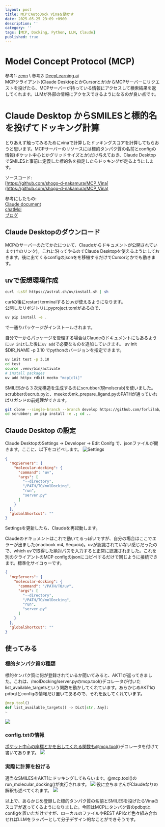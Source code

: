 ```yaml
---
layout: post
title: MCPでAutoDock Vinaを動かす
date: 2025-05-25 23:09 +0900
description: ''
category: ''
tags: [MCP, Docking, Python, LLM, Claude]
published: true
---
```



# Model Concept Protocol (MCP)
参考1: [zenn](https://zenn.dev/cloud_ace/articles/model-context-protocol) \\
参考2: [DeepLearning.ai](https://www.deeplearning.ai/short-courses/mcp-build-rich-context-ai-apps-with-anthropic/) \
MCPクライアント(Claude DesktopとかCursorとか)からMCPサーバーにリクエストを投げたら、MCPサーバーが持っている情報にアクセスして検索結果を返してくれます。LLMが外部の情報にアクセスできるようになるのが良い点です。


# Claude Desktop からSMILESと標的名を投げてドッキング計算
とりあえず触ってみるためにvinaで計算したドッキングスコアを計算してもらおうと思います。MCPサーバーのリソースには標的タンパク質の名前とconfigの情報(ポケット中心とかグリッドサイズとか)だけ与えておき、Claude DesktopでSMILESと事前に定義した標的名を指定したらドッキングが走るようにします。


ソースコード:\
[https://github.com/shogo-d-nakamura/MCP_Vina](https://github.com/shogo-d-nakamura/MCP_Vina)



参考にしたもの: \
[Claude document](https://modelcontextprotocol.io/quickstart/server) \
[chatMol](https://github.com/ytworks/chatMol) \
[ブログ](https://iwatobipen.wordpress.com/2025/05/04/integration-chembl-rest-api-and-claude-with-mcp-cheminformatics-mcp-ai/)


## Claude Desktopのダウンロード
MCPのサーバーのたてかたについて、Claudeからドキュメントが公開されています(↑のリンク)。これに沿ってやるのでClaude Desktopを使えるようにしておきます。後に出てくるconfigのjsonをを移植するだけでCursorとかでも動きます。


## uvで仮想環境作成

```zsh
curl -LsSf https://astral.sh/uv/install.sh | sh
```

curlの後にrestart terminalするとuvが使えるようになります。 \
公開したリポジトリにpyproject.tomlがあるので、
```zsh
uv pip install -e .
```
で一通りパッケージがインストールされます。


自分で一からパッケージを管理する場合はClaudeのドキュメントにもあるように`uv init`した後に`uv add`で必要なものを追加していきます。
uv init $DIR_NAME -p 3.10 でpythonのバージョンを指定できます。

```zsh
uv init test -p 3.10
cd test
source .venv/bin/activate
# install packages
uv add httpx rdkit meeko "mcp[cli]"
```


SMILESから３次元構造を生成するのにscrubber(現molscrub)を使いました。scrubberのscrub.pyと、meekoのmk_prepare_ligand.pyのPATHが通っていればリガンドの前処理ができます。
```bash
git clone --single-branch --branch develop https://github.com/forlilab/scrubber.git
cd scrubber; uv pip install -e .; cd .. 
```


## Claude Desktop の設定
Claude DesktopのSettings -> Developer -> Edit Conifg で、jsonファイルが開きます。ここに、以下をコピペします。
![Settings](/assets/img/2025_images/claude_settings.png)

```json
{
  "mcpServers": {
    "molecular-docking": {
      "command": "uv",
      "args": [
        "--directory",
        "/PATH/TO/molDocking",
        "run",
        "server.py"
      ]
    }
  },
  "globalShortcut": ""
}
```
Settingsを更新したら、Claudeを再起動します。

Claudeのドキュメントはこれで動いてるっぽいですが、自分の場合はここでエラーが出ました(macbook m4, Sequoia)。uvが認識されていない感じだったので、which uvで取得した絶対パスを入力すると正常に認識されました。これを別のクライアントのMCP configのjsonにコピペするだけで同じように接続できます。標準化サイコゥーです。

```json
{
  "mcpServers": {
    "molecular-docking": {
      "command": "/PATH/TO/uv",
      "args": [
        "--directory",
        "/PATH/TO/molDocking",
        "run",
        "server.py"
      ]
    }
  },
  "globalShortcut": ""
}
```

## 使ってみる

### 標的タンパク質の種類

標的タンパク質に何が登録されているか聞いてみると、AKT1が返ってきました。これは、/molDocking/server.pyのmcp.tool()デコレータが付いたlist_available_targetsという関数を動かしてくれています。あらかじめAKT1のpdbqtとconfigの情報だけ置いてあるので、それを返してくれています。

```python
@mcp.tool()
def list_available_targets() -> Dict[str, Any]:
~
```
![](/assets/img/2025_images/dock1.png)

### config.txtの情報
ポケット中心の座標とかを出してくれる関数も@mcp.tool()デコレータを付けて書いてあります。
![](/assets/img/2025_images/dock2.png)

### 実際に計算を投げる
適当なSMILESをAKT1にドッキングしてもらいます。@mcp.tool()のrun_molecular_docking()が実行されます。
![](/assets/img/2025_images/dock3.png)
役に立ちませんがClaudeなりの解釈も述べてくれます。
![](/assets/img/2025_images/dock4.png)



以上で、あらかじめ登録した標的タンパク質の名前とSMILESを投げたらVinaのスコアが返ってくるようになりました。今回はMCPにタンパク質のpdbqtとconfigを置いただけですが、ローカルのファイルやREST APIなど色々組み合わせればLLMをラッパーとして分子デザイン的なことができそうです。